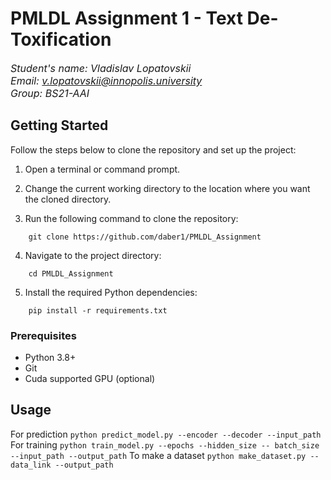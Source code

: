# PMLDL Assignment 1 - Text De-Toxification

<font size="3"> *Student's name: Vladislav Lopatovskii* <br>
    *Email: v.lopatovskii@innopolis.university* <br>
    *Group: BS21-AAI* <br>
    </font>
    

## Getting Started

Follow the steps below to clone the repository and set up the project:

1. Open a terminal or command prompt.

2. Change the current working directory to the location where you want the cloned directory.

3. Run the following command to clone the repository:
```
    git clone https://github.com/daber1/PMLDL_Assignment
```
4. Navigate to the project directory:
```
    cd PMLDL_Assignment
```
5. Install the required Python dependencies:
```
    pip install -r requirements.txt
```
### Prerequisites

- Python 3.8+
- Git
- Cuda supported GPU (optional)



## Usage
For prediction
    ```
    python predict_model.py --encoder --decoder --input_path
    ```
For training
    ```
    python train_model.py --epochs --hidden_size -- batch_size --input_path --output_path
    ```
To make a dataset
    ```
    python make_dataset.py --data_link --output_path
    ```
